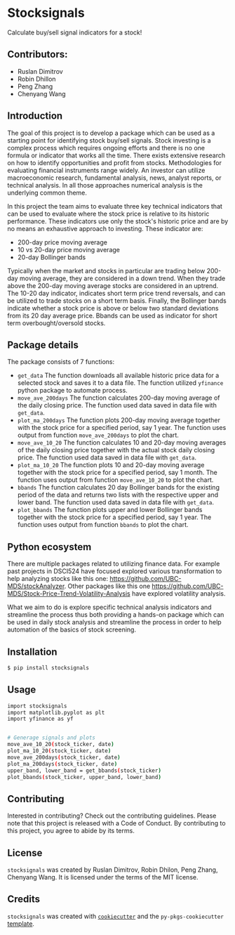 # Stocksignals

Calculate buy/sell signal indicators for a stock!


## Contributors:
- Ruslan Dimitrov
- Robin Dhillon
- Peng Zhang
- Chenyang Wang


## Introduction

The goal of this project is to develop a package which can be used as a starting point for identifying stock buy/sell signals. Stock investing is a complex process which requires ongoing efforts and there is no one formula or indicator that works all the time.  There exists extensive research on how to identify opportunities and profit from stocks.  Methodologies for evaluating financial instruments range widely.  An investor can utilize macroeconomic research, fundamental analysis, news, analyst reports, or technical analysis.  In all those approaches numerical analysis is the underlying common theme.

In this project the team aims to evaluate three key technical indicators that can be used to evaluate where the stock price is relative to its historic performance.  These indicators use only the stock's historic price and are by no means an exhaustive approach to investing.  These indicator are:

- 200-day price moving average
- 10 vs 20-day price moving average
- 20-day Bollinger bands

Typically when the market and stocks in particular are trading below 200-day moving average, they are considered in a down trend.  When they trade above the 200-day moving average stocks are considered in an uptrend.  The 10-20 day indicator, indicates short term price trend reversals, and can be utilized to trade stocks on a short term basis.  Finally, the Bollinger bands indicate whether a stock price is above or below two standard deviations from its 20 day average price.  Bbands can be used as indicator for short term overbought/oversold stocks.

<!-- #region -->
## Package details
The package consists of 7 functions:
- `get_data` The function downloads all available historic price data for a selected stock and saves it to a data file.  The function utilized `yfinance` python package to automate process. 
- `move_ave_200days` The function calculates 200-day moving average of the daily closing price. The function used data saved in data file with `get_data`.
- `plot_ma_200days` The function plots 200-day moving average together with the stock price for a specified period, say 1 year.  The function uses output from function `move_ave_200days` to plot the chart.
- `move_ave_10_20` The function calculates 10 and 20-day moving averages of the daily closing price together with the actual stock daily closing price. The function used data saved in data file with `get_data`.
- `plot_ma_10_20` The function plots 10 and 20-day moving average together with the stock price for a specified period, say 1 month. The function uses output from function `move_ave_10_20` to plot the chart.
- `bbands` The function calculates 20 day Bollinger bands for the existing period of the data and returns two lists with the respective upper and lower band. The function used data saved in data file with `get_data`.
- `plot_bbands` The function plots upper and lower Bollinger bands together with the stock price for a specified period, say 1 year. The function uses output from function `bbands` to plot the chart.


## Python ecosystem

There are multiple packages related to utilizing finance data.  For example past projects in DSCI524 have focused explored various transformation to help analyzing stocks like this one: https://github.com/UBC-MDS/stockAnalyzer.  Other packages like this one https://github.com/UBC-MDS/Stock-Price-Trend-Volatility-Analysis have explored volatility analysis.  

What we aim to do is explore specific technical analysis indicators and streamline the process thus both providing a hands-on package which can be used in daily stock analysis and streamline the process in order to help automation of the basics of stock screening.

<!-- #endregion -->

## Installation

```bash
$ pip install stocksignals
```

## Usage

```bash
import stocksignals
import matplotlib.pyplot as plt
import yfinance as yf


# Generage signals and plots
move_ave_10_20(stock_ticker, date)
plot_ma_10_20(stock_ticker, date)
move_ave_200days(stock_ticker, date)
plot_ma_200days(stock_ticker, date)
upper_band, lower_band = get_bbands(stock_ticker)
plot_bbands(stock_ticker, upper_band, lower_band)
```

<!-- #region -->


## Contributing

Interested in contributing? Check out the contributing guidelines. Please note that this project is released with a Code of Conduct. By contributing to this project, you agree to abide by its terms.

## License

`stocksignals` was created by Ruslan Dimitrov, Robin Dhilon, Peng Zhang, Chenyang Wang. It is licensed under the terms of the MIT license.

## Credits

`stocksignals` was created with [`cookiecutter`](https://cookiecutter.readthedocs.io/en/latest/) and the `py-pkgs-cookiecutter` [template](https://github.com/py-pkgs/py-pkgs-cookiecutter).
<!-- #endregion -->
